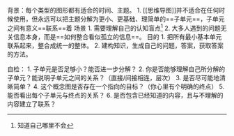背景：每个类型的图形都有适合的时间、主题。
	1. [[思维导图]]并不适合在任何时候使用，但永远可以把主题分解为更小、更基础、理简单的==子单元==，子单元之间有意义==联系==着
场景
	1. 需要理解自己的认知盲点[^1]
	2. 大多人遇到的问题无关信息本身，而是==如何整合看似孤立的信息==。
目的
	1. 把所有最小基本单元联系起来，整合成统一的整体。
	2. 建构知识，生成自己的问题，答案，获取答案的方法。

自检：
	1. 子单元是否足够小？能否进一步分解？
	2. 你是否能够理解自己所分解的子单元？能说明子单元之间的关系？（直接/间接相连，层次）
	3. 是否尽可能地清晰简单？
	4. 这个概念图是否存在一个指向的目标？（你心里有个明确的终点）
	5. 能否看出每个子单元与终点的关系？
	6. 是否包含已经知道的内容，且与不理解的内容建立了联系？

[^1]: 知道自己哪里不会
